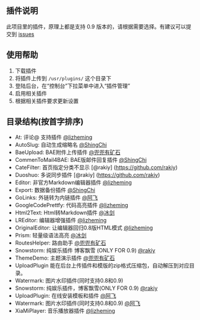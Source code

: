 ## 插件说明 ##

此项目里的插件，原理上都是支持 0.9 版本的，请根据需要选择。有建议可以提交到 [issues](https://github.com/typecho-fans/plugins/issues)

## 使用帮助 ##

 1. 下载插件
 2. 将插件上传到 `/usr/plugins/` 这个目录下
 3. 登陆后台，在“控制台”下拉菜单中进入“插件管理”
 4. 启用相关插件
 5. 根据相关插件要求更新设置

## 目录结构(按首字排序) ##

 - At: 评论@ 支持插件 [@lizheming](https://github.com/lizheming)
 - AutoSlug: 自动生成缩略名 [@ShingChi](https://github.com/shingchi)
 - BaeUpload: BAE附件上传插件 [@兜兜有矿石](https://github.com/qqff01)
 - CommenToMail4BAE: BAE版邮件回复插件 [@ShingChi](https://github.com/shingchi)
 - CateFilter: 首页指定分类不显示 [@rakiy] (https://github.com/rakiy)   
 - Duoshuo: 多说同步插件 [@rakiy] (https://github.com/rakiy)   
 - Editor: 非官方Markdown编辑器插件 [@lizheming](https://github.com/lizheming)
 - Export: 数据备份插件 [@ShingChi](https://github.com/shingchi)
 - GoLinks: 外链转为内链插件 [@阿飞](https://github.com/defeme)
 - GoogleCodePrettfy: 代码高亮插件 [@lizheming](https://github.com/lizheming)
 - Html2Text: Html转Markdown插件 [@冰剑](https://github.com/binjoo)
 - LREditor: 编辑器增强插件 [@lizheming](http://github.com/lizheming)
 - OriginalEditor: 让编辑器回归0.8版HTML模式 [@lizheming](http://github.com/lizheming)
 - Prism: 轻量级语法高亮 [@冰剑](https://github.com/binjoo)
 - RoutesHelper: 路由助手 [@兜兜有矿石](https://github.com/qqff01)
 - Snowstorm: 纯娱乐插件 博客飘雪 (ONLY FOR 0.9) [@rakiy](https://github.com/rakiy)
 - ThemeDemo: 主题演示插件 [@兜兜有矿石](https://github.com/qqff01)
 - UploadPlugin 能在后台上传插件和模版的zip格式压缩包，自动解压到对应目录。
 - Watermark: 图片水印插件(同时支持0.8和0.9)
 - Snowstorm: 纯娱乐插件，博客飘雪(ONLY FOR 0.9) [@rakiy](https://github.com/rakiy)
 - UploadPlugin: 在线安装模板和插件 [@阿飞](https://github.com/defeme)
 - Watermark: 图片水印插件(同时支持0.8和0.9) [@阿飞](https://github.com/defeme)
 - XiaMiPlayer: 音乐播放器插件 [@lizheming](https://github.com/lizheming)
